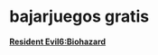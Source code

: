 # bajarjuegos gratis

<b>[Resident Evil6:Biohazard](https://sup.hisgames.org/torrents/47/resident-evil-6-/-biohazard-6.torrent)</b>
